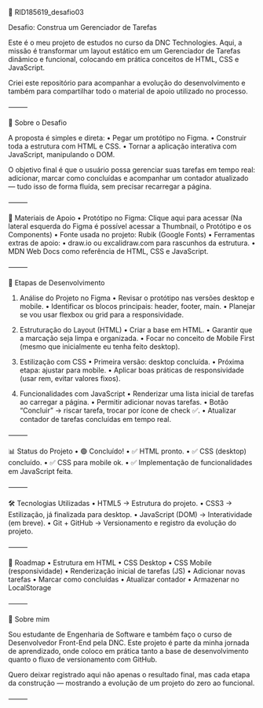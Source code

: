 📌 RID185619_desafio03

Desafio: Construa um Gerenciador de Tarefas

Este é o meu projeto de estudos no curso da DNC Technologies.
Aqui, a missão é transformar um layout estático em um Gerenciador de Tarefas dinâmico e funcional, colocando em prática conceitos de HTML, CSS e JavaScript.

Criei este repositório para acompanhar a evolução do desenvolvimento e também para compartilhar todo o material de apoio utilizado no processo.

⸻

🚀 Sobre o Desafio

A proposta é simples e direta:
	•	Pegar um protótipo no Figma.
	•	Construir toda a estrutura com HTML e CSS.
	•	Tornar a aplicação interativa com JavaScript, manipulando o DOM.

O objetivo final é que o usuário possa gerenciar suas tarefas em tempo real: adicionar, marcar como concluídas e acompanhar um contador atualizado — tudo isso de forma fluída, sem precisar recarregar a página.

⸻

📎 Materiais de Apoio
	•	Protótipo no Figma: Clique aqui para acessar
(Na lateral esquerda do Figma é possível acessar a Thumbnail, o Protótipo e os Components)
	•	Fonte usada no projeto: Rubik (Google Fonts)
	•	Ferramentas extras de apoio:
	•	draw.io ou excalidraw.com para rascunhos da estrutura.
	•	MDN Web Docs como referência de HTML, CSS e JavaScript.

⸻

🎯 Etapas de Desenvolvimento

1) Análise do Projeto no Figma
	•	Revisar o protótipo nas versões desktop e mobile.
	•	Identificar os blocos principais: header, footer, main.
	•	Planejar se vou usar flexbox ou grid para a responsividade.

2) Estruturação do Layout (HTML)
	•	Criar a base em HTML.
	•	Garantir que a marcação seja limpa e organizada.
	•	Focar no conceito de Mobile First (mesmo que inicialmente eu tenha feito desktop).

3) Estilização com CSS
	•	Primeira versão: desktop concluída.
	•	Próxima etapa: ajustar para mobile.
	•	Aplicar boas práticas de responsividade (usar rem, evitar valores fixos).

4) Funcionalidades com JavaScript
	•	Renderizar uma lista inicial de tarefas ao carregar a página.
	•	Permitir adicionar novas tarefas.
	•	Botão “Concluir” → riscar tarefa, trocar por ícone de check ✅.
	•	Atualizar contador de tarefas concluídas em tempo real.

⸻

📊 Status do Projeto
	•	🟢 Concluído!
	•	✅ HTML pronto.
	•	✅ CSS (desktop) concluído.
	•	✅ CSS para mobile ok.
	•	✅ Implementação de funcionalidades em JavaScript feita.

⸻

🛠️ Tecnologias Utilizadas
	•	HTML5 → Estrutura do projeto.
	•	CSS3 → Estilização, já finalizada para desktop.
	•	JavaScript (DOM) → Interatividade (em breve).
	•	Git + GitHub → Versionamento e registro da evolução do projeto.

⸻

📌 Roadmap
	•	Estrutura em HTML
	•	CSS Desktop
	•	CSS Mobile (responsividade)
	•	Renderização inicial de tarefas (JS)
	•	Adicionar novas tarefas
	•	Marcar como concluídas
	•	Atualizar contador
	•	Armazenar no LocalStorage

⸻

🙋 Sobre mim

Sou estudante de Engenharia de Software e também faço o curso de Desenvolvedor Front-End pela DNC.
Este projeto é parte da minha jornada de aprendizado, onde coloco em prática tanto a base de desenvolvimento quanto o fluxo de versionamento com GitHub.

Quero deixar registrado aqui não apenas o resultado final, mas cada etapa da construção — mostrando a evolução de um projeto do zero ao funcional.

⸻

